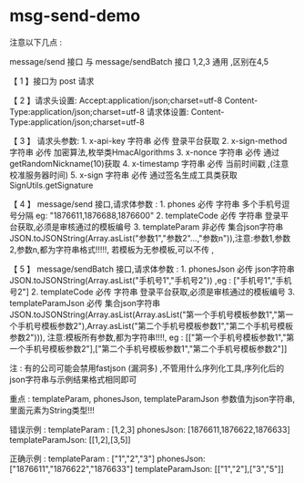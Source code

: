 # msg-send-demo

注意以下几点 :

message/send 接口 与 message/sendBatch 接口 1,2,3 通用 ,区别在4,5


 
【 1 】接口为 post 请求
 
【 2 】请求头设置:
                Accept:application/json;charset=utf-8
                Content-Type:application/json;charset=utf-8
      请求体设置:
                Content-Type:application/json;charset=utf-8
 

【 3 】 请求头参数:
                1. x-api-key          字符串     必传    登录平台获取
                2. x-sign-method      字符串     必传    加密算法,枚举类HmacAlgorithms
                3. x-nonce            字符串     必传    通过 getRandomNickname(10)获取
                4. x-timestamp        字符串     必传    当前时间戳 ,(注意校准服务器时间)
                5. x-sign             字符串     必传    通过签名生成工具类获取 SignUtils.getSignature
 
【 4 】 message/send 接口,请求体参数 :
                1. phones         必传        字符串           多个手机号逗号分隔 eg: "1876611,1876688,1876600"
                2. templateCode   必传        字符串           登录平台获取,必须是审核通过的模板编号
                3. templateParam  非必传      集合json字符串    JSON.toJSONString(Array.asList("参数1","参数2"...,"参数n")),注意:参数1,参数2,参数n,都为字符串格式!!!!!, 若模板为无参模板,可以不传 ,
 
【 5 】 message/sendBatch 接口,请求体参数 :
                1. phonesJson         必传        json字符串         JSON.toJSONString(Array.asList("手机号1","手机号2"))  ,eg : ["手机号1","手机号2"]
                2. templateCode       必传        字符串           登录平台获取,必须是审核通过的模板编号
                3. templateParamJson  必传       集合json字符串    JSON.toJSONString(Array.asList(Array.asList("第一个手机号模板参数1","第一个手机号模板参数2"),Array.asList("第二个手机号模板参数1","第二个手机号模板参数2"))),
                                                                     注意:模板所有参数,都为字符串!!!!, eg : [["第一个手机号模板参数1","第一个手机号模板参数2"],["第二个手机号模板参数1","第二个手机号模板参数2"]]
 
注 : 有的公司可能会禁用fastjson (漏洞多) ,不管用什么序列化工具,序列化后的json字符串与示例结果格式相同即可



重点 : templateParam, phonesJson, templateParamJson 参数值为json字符串,里面元素为String类型!!!

  错误示例 :
        templateParam : [1,2,3]
        phonesJson: [1876611,1876622,1876633]
        templateParamJson: [[1,2],[3,5]]

  正确示例 :
         templateParam : ["1","2","3"]
         phonesJson: ["1876611","1876622","1876633"]
         templateParamJson: [["1","2"],["3","5"]]

